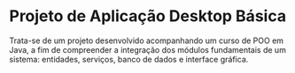 # Projeto de Aplicação Desktop Básica

Trata-se de um projeto desenvolvido acompanhando um curso de POO em Java, a fim
de compreender a integração dos módulos fundamentais de um sistema: entidades,
serviços, banco de dados e interface gráfica.